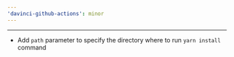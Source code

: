 ```yaml
---
'davinci-github-actions': minor
---
```


---

- Add `path` parameter to specify the directory where to run `yarn install` command
